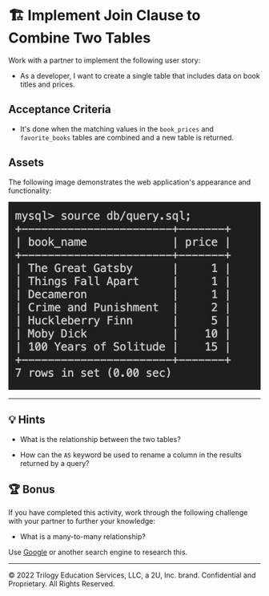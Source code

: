 # 🏗️ Implement Join Clause to Combine Two Tables

Work with a partner to implement the following user story:

* As a developer, I want to create a single table that includes data on book titles and prices.

## Acceptance Criteria

* It's done when the matching values in the `book_prices` and `favorite_books` tables are combined and a new table is returned. 

## Assets

The following image demonstrates the web application's appearance and functionality:

![The new table includes both book_name and price columns.](./assets/image_1.png)

---

## 💡 Hints

* What is the relationship between the two tables?

* How can the `AS` keyword be used to rename a column in the results returned by a query?

## 🏆 Bonus

If you have completed this activity, work through the following challenge with your partner to further your knowledge:

* What is a many-to-many relationship?

Use [Google](https://www.google.com) or another search engine to research this.

---
© 2022 Trilogy Education Services, LLC, a 2U, Inc. brand. Confidential and Proprietary. All Rights Reserved.
